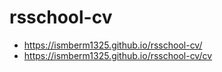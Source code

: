 # rsschool-cv
* https://ismberm1325.github.io/rsschool-cv/
* https://ismberm1325.github.io/rsschool-cv/cv
